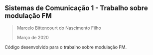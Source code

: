 ## Sistemas de Comunicação 1 - Trabalho sobre modulação FM
> Marcelo Bittencourt do Nascimento Filho 
>
> Março de 2020

Código desenvolvido para o trabalho sobre modulação FM.
